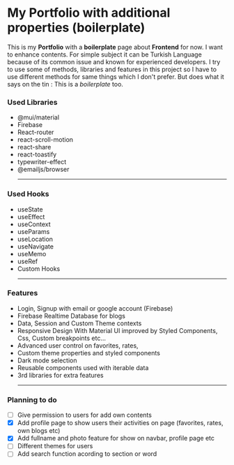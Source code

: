 # My Portfolio with additional properties (boilerplate)
 This is my **Portfolio** with a **boilerplate** page about **Frontend** for now. I want to enhance contents. For simple subject it can be Turkish Language because of its common issue and known for experienced developers.
 I try to use some of methods, libraries and features in this project so I have to use different methods for same things which I don't prefer. But does what it says on the tin : This is a *boilerplate* too.

### Used Libraries

 - @mui/material
 - Firebase
 - React-router
 - react-scroll-motion
 - react-share
 - react-toastify
 - typewriter-effect
 - @emailjs/browser
    <hr/>

### Used Hooks

 - useState
 - useEffect
 - useContext
 - useParams
 - useLocation
 - useNavigate
 - useMemo
 - useRef
 - Custom Hooks
    <hr/>

### Features

 - Login, Signup with email or google account (Firebase)
 - Firebase Realtime Database for blogs
 - Data, Session and Custom Theme contexts
 - Responsive Design With Material UI improved by Styled Components, Css, Custom breakpoints etc...
 - Advanced user control on favorites, rates, 
 - Custom theme properties and styled components
 - Dark mode selection
 - Reusable components used with iterable data
 - 3rd libraries for extra features 
    <hr/>

### Planning to do

 - [ ] Give permission to users for add own contents
 - [x] Add profile page to show users their activities on page
       (favorites, rates, own blogs etc)
 - [x] Add fullname and photo feature for show on navbar, profile page
       etc
 - [ ] Different themes for users
 - [ ] Add search function acording to section or word
